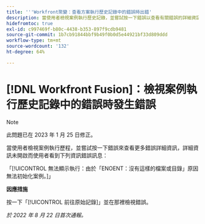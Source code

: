 ```yaml
---
title: '''Workfront聚變：查看方案執行歷史記錄中的錯誤時出錯'
description: 當使用者檢視案例執行歷史記錄，並嘗試按一下錯誤以查看有關錯誤的詳細資訊時，詳細資料不會開啟，且使用者會看見錯誤訊息。
hidefromtoc: true
exl-id: c997469f-b80c-4438-b353-897f9cdb9481
source-git-commit: 1b7cb91844bbf9b49f0b0d5e44921bf33d809ddd
workflow-type: tm+mt
source-wordcount: '132'
ht-degree: 64%

---
```


# [!DNL Workfront Fusion]：檢視案例執行歷史記錄中的錯誤時發生錯誤

>[!NOTE]
>
>此問題已在 2023 年 1 月 25 日修正。

當使用者檢視案例執行歷程，並嘗試按一下錯誤來查看更多錯誤詳細資訊，詳細資訊未開啟而使用者看到下列資訊錯誤訊息：

「[!UICONTROL 無法顯示執行：由於「ENOENT：沒有這樣的檔案或目錄」原因無法初始化案例。]」

**因應措施**

按一下「[!UICONTROL 前往原始記錄]」並在那裡檢視錯誤。

_於 2022 年 8 月 22 日首次通報。_
